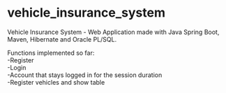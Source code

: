 # vehicle_insurance_system
Vehicle Insurance System - Web Application made with Java Spring Boot, Maven, Hibernate and Oracle PL/SQL.

Functions implemented so far: <br>
-Register <br>
-Login <br>
-Account that stays logged in for the session duration <br>
-Register vehicles and show table <br>

